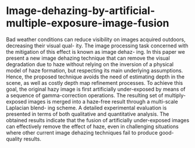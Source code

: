 # Image-dehazing-by-artificial-multiple-exposure-image-fusion
Bad weather conditions can reduce visibility on images acquired outdoors, decreasing their visual qual- ity. The image processing task concerned with the mitigation of this effect is known as image dehaz- ing. In this paper we present a new image dehazing technique that can remove the visual degradation due to haze without relying on the inversion of a physical model of haze formation, but respecting its main underlying assumptions. Hence, the proposed technique avoids the need of estimating depth in the scene, as well as costly depth map refinement processes. To achieve this goal, the original hazy image is first artificially under-exposed by means of a sequence of gamma-correction operations. The resulting set of multiply-exposed images is merged into a haze-free result through a multi-scale Laplacian blend- ing scheme. A detailed experimental evaluation is presented in terms of both qualitative and quantitative analysis. The obtained results indicate that the fusion of artificially under-exposed images can effectively remove the effect of haze, even in challenging situations where other current image dehazing techniques fail to produce good-quality results.

